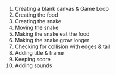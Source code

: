 1. Creating a blank canvas & Game Loop
2. Creating the food
3. Creating the snake
4. Moving the snake
5. Making the snake eat the food
6. Making the snake grow longer
7. Checking for collision with edges & tail
8. Adding title & frame
9. Keeping score
10. Adding sounds

